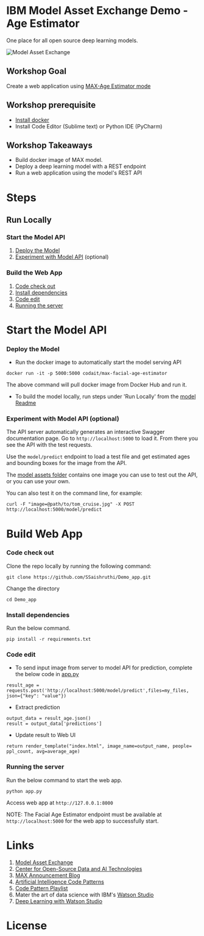 # IBM Model Asset Exchange Demo - Age Estimator

One place for all open source deep learning models.

![Model Asset Exchange](docs/MAX.jpg)

## Workshop Goal

Create a web application using [MAX-Age Estimator mode](https://github.com/IBM/MAX-Facial-Age-Estimator)

## Workshop prerequisite

* [Install docker](https://docs.docker.com/install/)
* Install Code Editor (Sublime text) or Python IDE (PyCharm)

## Workshop Takeaways

* Build docker image of MAX model.
* Deploy a deep learning model with a REST endpoint
* Run a web application using the model's REST API

# Steps

## Run Locally

### Start the Model API

1. [Deploy the Model](#deploy-the-Model)
2. [Experiment with Model API](#Experiment-with-Model-API) (optional)

### Build the Web App

1. [Code check out](#Code-check-out)
2. [Install dependencies](#Install-dependencies)
3. [Code edit](#Code-edit)
4. [Running the server](#Running-the-server)


# Start the Model API

### Deploy the Model

* Run the docker image to automatically start the model serving API

```
docker run -it -p 5000:5000 codait/max-facial-age-estimator
```

The above command will pull docker image from Docker Hub and run it. 

* To build the model locally,  run steps under 'Run Locally' from the [model Readme](https://github.com/IBM/MAX-Facial-Age-Estimator)

### Experiment with Model API (optional)

The API server automatically generates an interactive Swagger documentation page. Go to ```http://localhost:5000``` to load it. From there you see the API with the test requests.

Use the ```model/predict``` endpoint to load a test file and get estimated ages and bounding boxes for the image from the API.

The [model assets folder](https://github.com/IBM/MAX-Facial-Age-Estimator/tree/master/assets) contains one image you can use to test out the API, or you can use your own.

You can also test it on the command line, for example:

```
curl -F "image=@path/to/tom_cruise.jpg" -X POST http://localhost:5000/model/predict
```

# Build Web App

### Code check out

Clone the repo locally by running the following command:

```
git clone https://github.com/SSaishruthi/Demo_app.git

```

Change the directory 

```
cd Demo_app
```

### Install dependencies

Run the below command.

```
pip install -r requirements.txt
```

### Code edit

* To send input image from server to model API for prediction, complete the below code in [app.py](app.py)

```
result_age = requests.post('http://localhost:5000/model/predict',files=my_files, json={"key": "value"})
```
* Extract prediction

```
output_data = result_age.json()
result = output_data['predictions']
```
* Update result to Web UI

```
return render_template("index.html", image_name=output_name, people= ppl_count, avg=average_age)
```

### Running the server

Run the below command to start the web app.

```
python app.py
```

Access web app at ```http://127.0.0.1:8000```

NOTE: The Facial Age Estimator endpoint must be available at ```http://localhost:5000``` for the web app to successfully start.


# Links

1. [Model Asset Exchange](https://developer.ibm.com/code/exchanges/models/)
2. [Center for Open-Source Data and AI Technologies](https://developer.ibm.com/code/open/centers/codait/)
3. [MAX Announcement Blog](https://developer.ibm.com/code/2018/03/20/igniting-a-community-around-deep-learning-models-with-model-asset-exchange-max/)
4. [Artificial Intelligence Code Patterns](https://developer.ibm.com/code/technologies/artificial-intelligence/)
5. [Code Pattern Playlist](https://www.youtube.com/playlist?list=PLzUbsvIyrNfknNewObx5N7uGZ5FKH0Fde)
6. Mater the art of data science with IBM's [Watson Studio](https://dataplatform.cloud.ibm.com/)
7. [Deep Learning with Watson Studio](https://www.ibm.com/cloud/deep-learning)


# License



